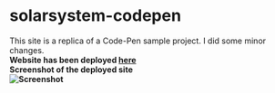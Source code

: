 # solarsystem-codepen
This site is a replica of a Code-Pen sample project. I did some minor changes.
<br>
<strong>
  Website has been deployed <a href="https://redbullmockup.netlify.app/"> here </a> 
</strong>
<br>
<strong> Screenshot of the deployed site <strong>
<br>
![Screenshot](https://firebasestorage.googleapis.com/v0/b/fir-demo-7bbf9.appspot.com/o/Screenshot%20(91).png?alt=media&token=d77bf07e-6984-4ae5-bfce-ce64dce72684)
